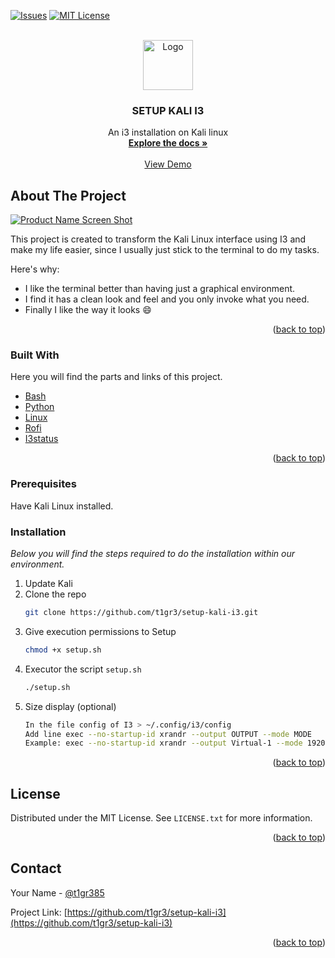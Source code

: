 <div id="top"></div>

<!-- PROJECT SHIELDS -->

[![Issues][issues-shield]][issues-url]
[![MIT License][license-shield]][license-url]



<!-- PROJECT LOGO -->
<br />
<div align="center">
  <a href="https://github.com/t1gr3/setup-kali-i3">
    <img src="images/logo.png" alt="Logo" width="80" height="80">
  </a>

  <h3 align="center">SETUP KALI I3</h3>

  <p align="center">
    An i3 installation on Kali linux
    <br />
    <a href="https://github.com/t1gr3/setup-kali-i3"><strong>Explore the docs »</strong></a>
    <br />
    <br />
    <a href="https://github.com/t1gr3/setup-kali-i3">View Demo</a>
  </p>
</div>



<!-- ABOUT THE PROJECT -->
## About The Project

[![Product Name Screen Shot][product-screenshot]](https://github.com/t1gr3/setup-kali-i3)

This project is created to transform the Kali Linux interface using I3 and make my life easier, since I usually just stick to the terminal to do my tasks.

Here's why:
* I like the terminal better than having just a graphical environment.
* I find it has a clean look and feel and you only invoke what you need.
* Finally I like the way it looks :smile:

<p align="right">(<a href="#top">back to top</a>)</p>



### Built With

Here you will find the parts and links of this project.

* [Bash](https://www.gnu.org/software/bash/)
* [Python](https://www.python.org/)
* [Linux](https://www.linux.org/)
* [Rofi](https://github.com/davatorium/rofi)
* [I3status](https://github.com/Tazeg/i3status)

<p align="right">(<a href="#top">back to top</a>)</p>



<!-- GETTING STARTED -->
### Prerequisites

Have Kali Linux installed.

### Installation

_Below you will find the steps required to do the installation within our environment._

1. Update Kali
2. Clone the repo
   ```sh
   git clone https://github.com/t1gr3/setup-kali-i3.git
   ```
3. Give execution permissions to Setup
   ```sh
   chmod +x setup.sh
   ```
4. Executor the script `setup.sh`
   ```sh
   ./setup.sh
   ```
5. Size display (optional)
   ```sh
   In the file config of I3 > ~/.config/i3/config
   Add line exec --no-startup-id xrandr --output OUTPUT --mode MODE
   Example: exec --no-startup-id xrandr --output Virtual-1 --mode 1920x1080
   ```

<p align="right">(<a href="#top">back to top</a>)</p>



<!-- LICENSE -->
## License

Distributed under the MIT License. See `LICENSE.txt` for more information.

<p align="right">(<a href="#top">back to top</a>)</p>



<!-- CONTACT -->
## Contact

Your Name - [@t1gr385](https://twitter.com/t1gr385)

Project Link: [https://github.com/t1gr3/setup-kali-i3](https://github.com/t1gr3/setup-kali-i3)

<p align="right">(<a href="#top">back to top</a>)</p>



<!-- MARKDOWN LINKS & IMAGES -->
[issues-shield]: https://img.shields.io/github/issues/t1gr3/setup-kali-i3?style=for-the-badge
[issues-url]: https://github.com/t1gr3/setup-kali-i3/issues
[license-shield]: https://img.shields.io/github/license/t1gr3/setup-kali-i3?style=for-the-badge
[license-url]: https://github.com/t1gr3/setup-kali-i3/LICENSE.txt
[product-screenshot]: images/screenshot.png
